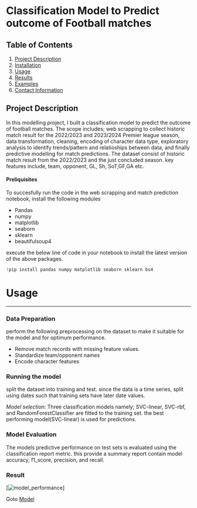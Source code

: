 # Classification Model to Predict outcome of Football matches

## Table of Contents
1. [Project Description](#project-description)
2. [Installation](#installation)
3. [Usage](#usage)
4. [Results](#results)
5. [Examples](#examples)
6. [Contact Information](#contact-information)

## Project Description
In this modelling project, I built a classification model to predict the outcome of football matches. The scope includes; web scrapping to collect historic match result for the 2022/2023 and 2023/2024 Premier league season, data transformation, cleaning, encoding of character data type, exploratory analysis to identify trends/pattern and relatioships between data, and finally predictive modelling for match predictions.
The dataset consist of historic match result from the 2022/2023 and the just concluded season. key features include, team, opponent, GL, Sh, SoT,GF,GA etc.

#### Preliquisites
To succesfully run the code in the web scrapping and match prediction notebook, install the following modules
- Pandas
- numpy
- matplotlib
- seaborn
- sklearn
- beautifulsoup4

execute the below line of code in your notebook to install the latest version of the above packages.
```python
!pip install pandas numpy matplotlib seaborn sklearn bs4

```

# Usage
---

### Data Preparation
perform the following preprocessing on the dataset to make it suitable for the model and for optimum performance.

- Remove match records with missing feature values.
- Standardize team/opponent names
- Encode character features

### Running the model
split the dataset into training and test. since the data is a time series, split using dates such that training sets have later date values.

_Model selection:_ Three classification models namely; SVC-linear, SVC-rbf, and RandomForestClassifier are fitted to the training set. the best performing model(SVC-linear) is used for predictions.

### Model Evaluation
The models predictive performance on test sets is evaluated using the classification report metric. this provide a summary report contain model accuracy, f1_score, precision, and recall.

### Result
[![model_performance](model_evaluation.png)]


Goto [Model](https://github.com/Gab001-data/Football-Match-Prediction-Model/blob/main/PL_match_prediction.ipynb)

